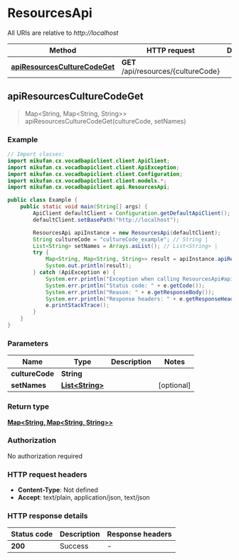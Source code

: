 # ResourcesApi

All URIs are relative to *http://localhost*

Method | HTTP request | Description
------------- | ------------- | -------------
[**apiResourcesCultureCodeGet**](ResourcesApi.md#apiResourcesCultureCodeGet) | **GET** /api/resources/{cultureCode} | 



## apiResourcesCultureCodeGet

> Map&lt;String, Map&lt;String, String&gt;&gt; apiResourcesCultureCodeGet(cultureCode, setNames)



### Example

```java
// Import classes:
import mikufan.cx.vocadbapiclient.client.ApiClient;
import mikufan.cx.vocadbapiclient.client.ApiException;
import mikufan.cx.vocadbapiclient.client.Configuration;
import mikufan.cx.vocadbapiclient.client.models.*;
import mikufan.cx.vocadbapiclient.api.ResourcesApi;

public class Example {
    public static void main(String[] args) {
        ApiClient defaultClient = Configuration.getDefaultApiClient();
        defaultClient.setBasePath("http://localhost");

        ResourcesApi apiInstance = new ResourcesApi(defaultClient);
        String cultureCode = "cultureCode_example"; // String | 
        List<String> setNames = Arrays.asList(); // List<String> | 
        try {
            Map<String, Map<String, String>> result = apiInstance.apiResourcesCultureCodeGet(cultureCode, setNames);
            System.out.println(result);
        } catch (ApiException e) {
            System.err.println("Exception when calling ResourcesApi#apiResourcesCultureCodeGet");
            System.err.println("Status code: " + e.getCode());
            System.err.println("Reason: " + e.getResponseBody());
            System.err.println("Response headers: " + e.getResponseHeaders());
            e.printStackTrace();
        }
    }
}
```

### Parameters


Name | Type | Description  | Notes
------------- | ------------- | ------------- | -------------
 **cultureCode** | **String**|  |
 **setNames** | [**List&lt;String&gt;**](String.md)|  | [optional]

### Return type

[**Map&lt;String, Map&lt;String, String&gt;&gt;**](Map.md)

### Authorization

No authorization required

### HTTP request headers

- **Content-Type**: Not defined
- **Accept**: text/plain, application/json, text/json


### HTTP response details
| Status code | Description | Response headers |
|-------------|-------------|------------------|
| **200** | Success |  -  |
